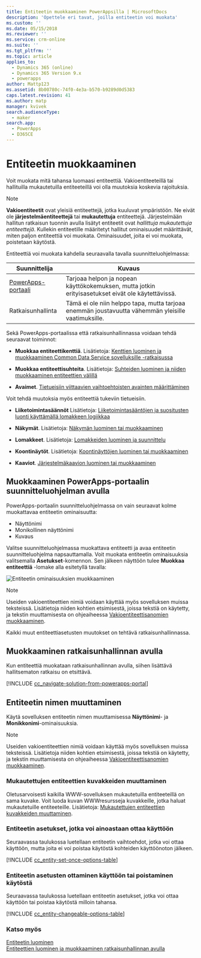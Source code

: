 ```yaml
---
title: Entiteetin muokkaaminen PowerAppsilla | MicrosoftDocs
description: 'Opettele eri tavat, joilla entiteetin voi muokata'
ms.custom: ''
ms.date: 05/15/2018
ms.reviewer: ''
ms.service: crm-online
ms.suite: ''
ms.tgt_pltfrm: ''
ms.topic: article
applies_to:
  - Dynamics 365 (online)
  - Dynamics 365 Version 9.x
  - powerapps
author: Mattp123
ms.assetid: 8b00780c-74f0-4e3a-b570-b9289d0d5383
caps.latest.revision: 41
ms.author: matp
manager: kvivek
search.audienceType:
  - maker
search.app:
  - PowerApps
  - D365CE
---
```

# <a name="edit-an-entity"></a>Entiteetin muokkaaminen

Voit muokata mitä tahansa luomaasi entiteettiä. Vakioentiteeteillä tai hallituilla mukautetuilla entiteeteillä voi olla muutoksia koskevia rajoituksia.  
  
> [!NOTE]
> **Vakioentiteetit** ovat yleisiä entiteettejä, jotka kuuluvat ympäristöön. Ne eivät ole **järjestelmäentiteettejä** tai **mukautettuja** entiteettejä. Järjestelmään hallitun ratkaisun tuonnin avulla lisätyt entiteetit ovat *hallittuja mukautettuja entiteettejä*. Kullekin entiteetille määritetyt hallitut ominaisuudet määrittävät, miten paljon entiteettiä voi muokata. Ominaisuudet, joita ei voi muokata, poistetaan käytöstä. 

Entiteettiä voi muokata kahdella seuraavalla tavalla suunnitteluohjelmassa:

|Suunnittelija|Kuvaus|
|--|--|
|[PowerApps-portaali](https://web.powerapps.com/?utm_source=padocs&utm_medium=linkinadoc&utm_campaign=referralsfromdoc)|Tarjoaa helpon ja nopean käyttökokemuksen, mutta jotkin erityisasetukset eivät ole käytettävissä.|
|Ratkaisunhallinta|Tämä ei ole niin helppo tapa, mutta tarjoaa enemmän joustavuutta vähemmän yleisille vaatimuksille.|

Sekä PowerApps-portaalissa että ratkaisunhallinnassa voidaan tehdä seuraavat toiminnot:

- **Muokkaa entiteettikenttiä**. Lisätietoja: [Kenttien luominen ja muokkaaminen Common Data Service sovelluksille -ratkaisussa](create-edit-fields.md)
  
- **Muokkaa entiteettisuhteita**. Lisätietoja: [Suhteiden luominen ja niiden muokkaaminen entiteettien välillä](create-edit-entity-relationships.md)

- **Avaimet**. [Tietueisiin viittaavien vaihtoehtoisten avainten määrittäminen](define-alternate-keys-reference-records.md)
  
Voit tehdä muutoksia myös entiteettiä tukeviin tietueisiin.  

- **Liiketoimintasäännöt** Lisätietoja: [Liiketoimintasääntöjen ja suositusten luonti käyttämällä lomakkeen logiikkaa](../model-driven-apps/create-business-rules-recommendations-apply-logic-form.md)

- **Näkymät**. Lisätietoja: [Näkymän luominen tai muokkaaminen](../model-driven-apps/create-edit-views.md)
  
- **Lomakkeet**. Lisätietoja: [Lomakkeiden luominen ja suunnittelu](../model-driven-apps/create-design-forms.md)

- **Koontinäytöt**. Lisätietoja: [Koontinäyttöjen luominen tai muokkaaminen](../model-driven-apps/create-edit-dashboards.md)

- **Kaaviot**. [Järjestelmäkaavion luominen tai muokkaaminen](../model-driven-apps/create-edit-system-chart.md)

## <a name="edit-using-powerapps-portal-designer"></a>Muokkaaminen PowerApps-portaalin suunnitteluohjelman avulla

PowerApps-portaalin suunnitteluohjelmassa on vain seuraavat kolme muokattavaa entiteetin ominaisuutta:
 - Näyttönimi
 - Monikollinen näyttönimi
 - Kuvaus

Valitse suunnitteluohjelmassa muokattava entiteetti ja avaa entiteetin suunnitteluohjelma napsauttamalla. Voit muokata entiteetin ominaisuuksia valitsemalla **Asetukset**-komennon. Sen jälkeen näyttöön tulee **Muokkaa entiteettiä** -lomake alla esitetyllä tavalla:

![Entiteetin ominaisuuksien muokkaaminen](media/edit-entity-properties-powerapps-portal-designer.png)

> [!NOTE]
>  Useiden vakioentiteettien nimiä voidaan käyttää myös sovelluksen muissa teksteissä. Lisätietoja niiden kohtien etsimisestä, joissa tekstiä on käytetty, ja tekstin muuttamisesta on ohjeaiheessa [Vakioentiteettisanomien muokkaaminen](edit-system-entity-messages.md).

Kaikki muut entiteettiasetusten muutokset on tehtävä ratkaisunhallinnassa.

## <a name="edit-using-solution-explorer"></a>Muokkaaminen ratkaisunhallinnan avulla

Kun entiteettiä muokataan ratkaisunhallinnan avulla, siihen lisättävä hallitsematon ratkaisu on etsittävä.

[!INCLUDE [cc_navigate-solution-from-powerapps-portal](../../includes/cc_navigate-solution-from-powerapps-portal.md)]
  
<a name="BKMK_ChangeEntityName"></a> 
  
## <a name="change-the-name-of-an-entity"></a>Entiteetin nimen muuttaminen  

Käytä sovelluksen entiteetin nimen muuttamisessa **Näyttönimi**- ja **Monikkonimi**-ominaisuuksia. 

> [!NOTE]
>  Useiden vakioentiteettien nimiä voidaan käyttää myös sovelluksen muissa teksteissä. Lisätietoja niiden kohtien etsimisestä, joissa tekstiä on käytetty, ja tekstin muuttamisesta on ohjeaiheessa [Vakioentiteettisanomien muokkaaminen](edit-system-entity-messages.md).
  
<a name="BKMK_ChangeEntityIcon"></a>   

###  <a name="change-the-icons-used-for-custom-entities"></a>Mukautettujen entiteettien kuvakkeiden muuttaminen  

Oletusarvoisesti kaikilla WWW-sovelluksen mukautetuilla entiteeteillä on sama kuvake. Voit luoda kuvan WWWresursseja kuvakkeille, jotka haluat mukautetuille entiteeteille. Lisätietoja: [Mukautettujen entiteettien kuvakkeiden muuttaminen](../model-driven-apps/change-custom-entity-icons.md).  
  
<a name="BKMK_EnableOptions"></a>  
 
###  <a name="entity-options-that-can-only-be-enabled"></a>Entiteetin asetukset, jotka voi ainoastaan ottaa käyttöön  

Seuraavassa taulukossa luetellaan entiteetin vaihtoehdot, jotka voi ottaa käyttöön, mutta joita ei voi poistaa käytöstä kohteiden käyttöönoton jälkeen.  

[!INCLUDE [cc_entity-set-once-options-table](../../includes/cc_entity-set-once-options-table.md)] 
  
<a name="BKMK_EnableDisableOptions"></a>  
 
###  <a name="enable-or-disable-entity-options"></a>Entiteetin asetusten ottaminen käyttöön tai poistaminen käytöstä  

Seuraavassa taulukossa luetellaan entiteetin asetukset, jotka voi ottaa käyttöön tai poistaa käytöstä milloin tahansa.  

[!INCLUDE [cc_entity-changeable-options-table](../../includes/cc_entity-changeable-options-table.md)] 

### <a name="see-also"></a>Katso myös

[Entiteetin luominen](create-edit-entities.md)<br />
[Entiteettien luominen ja muokkaaminen ratkaisunhallinnan avulla](create-edit-entities-solution-explorer.md)
